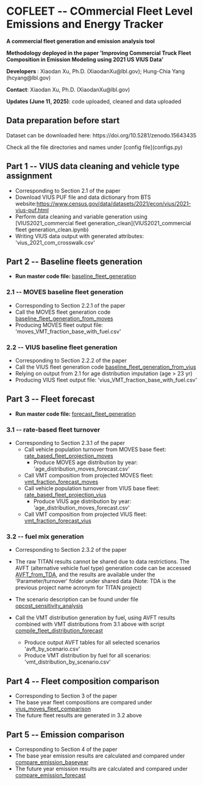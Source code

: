 
# COFLEET -- COmmercial Fleet Level Emissions and Energy Tracker
<p> <b> A commercial fleet generation and emission analysis tool  </b> </p>
<p> <b>Methodology deployed in the paper 'Improving Commercial Truck Fleet Composition in Emission Modeling using 2021 US VIUS Data' </b> </p>
<p> <b>Developers </b>: Xiaodan Xu, Ph.D.  (XiaodanXu@lbl.gov); Hung-Chia Yang (hcyang@lbl.gov) </p>
<p> <b>Contact</b>: Xiaodan Xu, Ph.D.  (XiaodanXu@lbl.gov) </p>
<p> <b>Updates (June 11, 2025)</b>: code uploaded, cleaned and data uploaded </p>

## Data preparation before start ##
<p> Dataset can be downloaded here: https://doi.org/10.5281/zenodo.15643435 </p>
<p> Check all the file directories and names under [config file](configs.py)

## Part 1 -- VIUS data cleaning and vehicle type assignment ##
* Corresponding to Section 2.1 of the paper
* Download VIUS PUF file and data dictionary from BTS website:https://www.census.gov/data/datasets/2021/econ/vius/2021-vius-puf.html
* Perform data cleaning and variable generation using [VIUS2021_commercial fleet generation_clean](VIUS2021_commercial fleet generation_clean.ipynb)
 * Writing VIUS data output with generated attributes: 'vius_2021_com_crosswalk.csv'


## Part 2 -- Baseline fleets generation ##
* <b>Run master code file: </b> [baseline_fleet_generation](baseline_fleet_generation.py)

### 2.1 -- MOVES baseline fleet generation ###
* Corresponding to Section 2.2.1 of the paper
* Call the MOVES fleet generation code [baseline_fleet_generation_from_moves](utils/baseline_fleet_generation_from_moves.py) 
* Producing MOVES fleet output file: 'moves_VMT_fraction_base_with_fuel.csv'

### 2.2 -- VIUS baseline fleet generation ###
* Corresponding to Section 2.2.2 of the paper
* Call the VIUS fleet generation code [baseline_fleet_generation_from_vius](utils/baseline_fleet_generation_from_vius.py)
* Relying on output from 2.1 for age distribution imputation (age > 23 yr)
* Producing VIUS fleet output file: 'vius_VMT_fraction_base_with_fuel.csv'

## Part 3 -- Fleet forecast ###
* <b>Run master code file: </b> [forecast_fleet_generation](forecast_fleet_generation.py)

### 3.1 -- rate-based fleet turnover ###
* Corresponding to Section 2.3.1 of the paper
  * Call vehicle population turnover from MOVES base fleet:       [rate_based_fleet_projection_moves](utils/rate_based_fleet_projection_moves.py)
    * Produce MOVES age distribution by year: 'age_distribution_moves_forecast.csv'
  * Call VMT composition from projected MOVES fleet:
  [vmt_fraction_forecast_moves](utils/vmt_fraction_forecast_moves.py)
  * Call vehicle population turnover from VIUS base fleet:
  [rate_based_fleet_projection_vius](utils/rate_based_fleet_projection_vius.py)
    * Produce VIUS age distribution by year: 'age_distribution_moves_forecast.csv'
  * Call VMT composition from projected VIUS fleet:
  [vmt_fraction_forecast_vius](utils/vmt_fraction_forecast_vius.py)


### 3.2 -- fuel mix generation ###
* Corresponding to Section 2.3.2 of the paper
* The raw TITAN results cannot be shared due to data restrictions. The AVFT (alternative vehicle fuel type) generation code can be accessed [AVFT_from_TDA](AVFT_from_TDA.py), and the results are available under the 'Parameter/turnover' folder under shared data (Note: TDA is the previous project name acronym for TITAN project)
* The scenario description can be found under file [opcost_sensitivity_analysis](parameters/opcost_sensitivity_analysis.csv)

* Call the VMT distribution generation by fuel, using AVFT results combined with VMT distributions from 3.1 above with script [compile_fleet_distribution_forecast](compile_fleet_distribution_forecast.py)
  * Produce output AVFT tables for all selected scenarios 'avft_by_scenario.csv'
  * Produce VMT distribution by fuel for all scenarios: 'vmt_distribution_by_scenario.csv'


## Part 4 -- Fleet composition comparison ###
* Corresponding to Section 3 of the paper
* The base year fleet compositions are compared under [vius_moves_fleet_comparison](vius_moves_fleet_comparison.ipynb)
* The future fleet results are generated in 3.2 above

## Part 5 -- Emission comparison ###
* Corresponding to Section 4 of the paper
* The base year emission results are calculated and compared under [compare_emission_baseyear](compare_emission_baseyear.py)
* The future year emission results are calculated and compared under [compare_emission_forecast](compare_emission_forecast.py)





